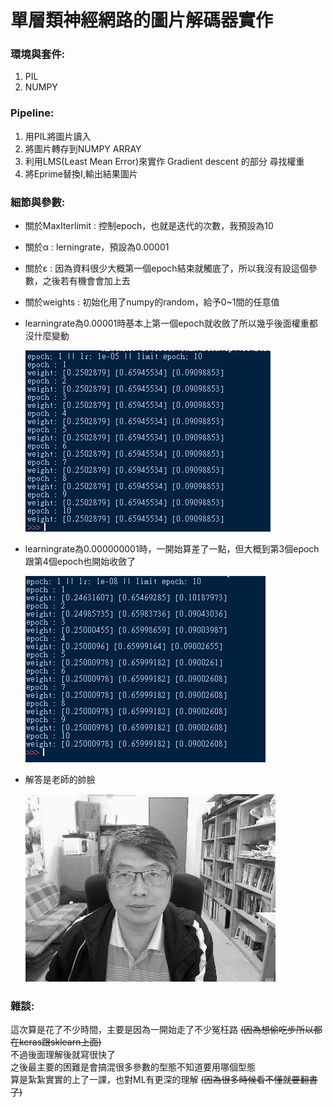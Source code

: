 # 單層類神經網路的圖片解碼器實作  
### 環境與套件:
1. PIL
2. NUMPY

### Pipeline:
1. 用PIL將圖片讀入
2. 將圖片轉存到NUMPY ARRAY
3. 利用LMS(Least Mean Error)來實作 Gradient descent 的部分 尋找權重
4. 將Eprime替換I,輸出結果圖片

### 細節與參數:
* 關於MaxIterlimit : 控制epoch，也就是迭代的次數，我預設為10

* 關於α : lerningrate，預設為0.00001

* 關於ε : 因為資料很少大概第一個epoch結束就觸底了，所以我沒有設這個參數，之後若有機會會加上去

* 關於weights : 初始化用了numpy的random，給予0~1間的任意值 
 
* learningrate為0.00001時基本上第一個epoch就收斂了所以幾乎後面權重都沒什麼變動 

  ![lr=1e-05](https://github.com/jt851113/ML2018_410421233/raw/master/photo/1e-05.JPG)
  
* learningrate為0.000000001時，一開始算差了一點，但大概到第3個epoch跟第4個epoch也開始收斂了

  ![lr=1e-08](https://github.com/jt851113/ML2018_410421233/raw/master/photo/1e-08.JPG)
  
* 解答是老師的帥臉
  
  ![ans](https://github.com/jt851113/ML2018_410421233/raw/master/photo/Iprime.jpg)

### 雜談:
這次算是花了不少時間，主要是因為一開始走了不少冤枉路 ~~(因為想偷吃步所以都在keras跟sklearn上面)~~  
不過後面理解後就寫很快了  
之後最主要的困難是會搞混很多參數的型態不知道要用哪個型態  
算是紮紮實實的上了一課，也對ML有更深的理解 ~~(因為很多時候看不懂就要翻書了)~~
